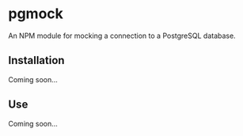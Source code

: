 pgmock
======

An NPM module for mocking a connection to a PostgreSQL database.


Installation
------------
Coming soon...


Use
---
Coming soon...

